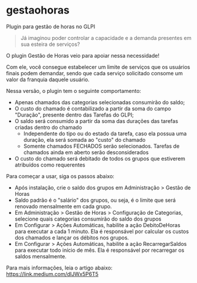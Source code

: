 # gestaohoras
Plugin para gestão de horas no GLPI

> Já imaginou poder controlar a capacidade e a demanda presentes em sua esteira de serviços? 

O plugin Gestão de Horas veio para apoiar nessa necessidade! 

Com ele, você consegue estabelecer um limite de serviços que os usuários finais podem demandar, sendo que cada serviço solicitado consome um valor da franquia daquele usuário. 

Nessa versão, o plugin tem o seguinte comportamento:
*  Apenas chamados das categorias selecionadas consumirão do saldo;
*  O custo do chamado é contabilizado a partir da soma do campo "Duração", presente dentro das Tarefas do GLPI;
*  O saldo será consumido a partir da soma das durações das tarefas criadas dentro do chamado
   *  Independente do tipo ou do estado da tarefa, caso ela possua uma duração, ela será somada ao "custo" do chamado
   *  Somente chamados FECHADOS serão selecionados. Tarefas de chamados ainda em aberto serão desconsiderados
*  O custo do chamado será debitado de todos os grupos que estiverem atribuídos como requerentes

Para começar a usar, siga os passos abaixo:
*  Após instalação, crie o saldo dos grupos em Administração > Gestão de Horas
  *  Saldo padrão é o "salário" dos grupos, ou seja, é o limite que será renovado mensalmente em cada grupo.
*  Em Administração > Gestão de Horas > Configuração de Categorias, selecione quais categorias consumirão do saldo dos grupos
*  Em Configurar > Ações Automáticas, habilite a ação DebitoDeHoras para executar a cada 1 minuto. Ela é responsável por calcular os custos dos chamados e lançar os débitos nos grupos.
* Em Configurar > Ações Automáticas, habilite a ação RecarregarSaldos para executar todo início de mês. Ela é responsável por recarregar os saldos mensalmente.

Para mais informações, leia o artigo abaixo:
https://link.medium.com/dIJWx5P6T5
